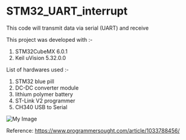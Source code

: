 # STM32_UART_interrupt
This code will transmit data via serial (UART) and receive

This project was developed with :-<br /> 
1. STM32CubeMX 6.0.1<br /> 
2. Keil uVision 5.32.0.0<br />

List of hardwares used :-<br />
1. STM32 blue pill 
2. DC-DC converter module
3. lithium polymer battery
4. ST-Link V2 programmer
5. CH340 USB to Serial





![My Image](images/sscom.jpg)




Reference: https://www.programmersought.com/article/1033788456/
